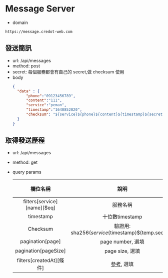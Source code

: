 # Message Server

- domain

```
https://message.credot-web.com
```

## 發送簡訊

- url: /api/messages
- method: post
- secret: 每個服務都會有自己的 secret,做 checksum 使用
- body
  ```json
  {
    "data" : {
        "phone":"09123456789",
        "content":"111",
        "service":"peman",
        "timestamp":"1640852020",
        "checksum": "${service}${phone}${content}${timestamp}${secret}"
    }
  }
  ```

## 取得發送歷程

- url: /api/messages

- method: get

- query params
  
   |            欄位名稱            |                             說明                             | 預設 |
   | :----------------------------: | :----------------------------------------------------------: | :--: |
   | filters\[service]\[name]\[$eq] |                           服務名稱                           |      |
   |           timestamp            |                       十位數timestamp                        |      |
   |            Checksum            |     驗證用: sha256(${service}${timestamp}${temp.secret})     |      |
   |        pagination[page]        |                      page number, 選填                       |  1   |
   |      pagination[pageSize]      |                       page size, 選填                        |  25  |
   |   filters\[createdAt]\[條件]   | [參考](https://docs.strapi.io/developer-docs/latest/developer-resources/database-apis-reference/rest/filtering-locale-publication.html), 選填 |      |

